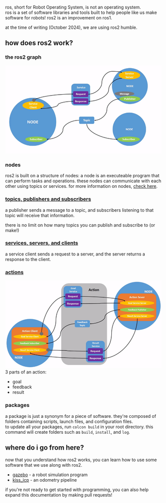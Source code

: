 ros, short for Robot Operating System, is not an operating system.  
ros is a set of software libraries and tools built to help people like us make software for robots! ros2 is an improvement on ros1.

at the time of writing (October 2024), we are using ros2 humble.

## how does ros2 work?
### the ros2 graph
![The ROS2 node graph.](./ros2_nodegraph.gif)
### nodes
ros2 is built on a structure of nodes: a node is an executeable program that can perform tasks and operations. these nodes can communicate with each other using topics or services.
for more information on nodes, [check here](https://docs.ros.org/en/humble/Tutorials/Beginner-CLI-Tools/Understanding-ROS2-Nodes/Understanding-ROS2-Nodes.html).
### [topics, publishers and subscribers](https://docs.ros.org/en/humble/Tutorials/Beginner-CLI-Tools/Understanding-ROS2-Topics/Understanding-ROS2-Topics.html)
a publisher sends a message to a topic, and subscribers listening to that topic will receive that information.

there is no limit on how many topics you can publish and subscribe to (or make!)
### [services, servers, and clients](https://docs.ros.org/en/humble/Tutorials/Beginner-CLI-Tools/Understanding-ROS2-Services/Understanding-ROS2-Services.html)
a service client sends a request to a server, and the server returns a response to the client.
### [actions](https://docs.ros.org/en/humble/Tutorials/Beginner-CLI-Tools/Understanding-ROS2-Actions/Understanding-ROS2-Actions.html)
![A visual breakdown of an action.](./ros2_nodeactions.gif)
3 parts of an action:

- goal
- feedback
- result
### packages
a package is just a synonym for a piece of software. they're composed of folders containing scripts, launch files, and configuration files.  
to update all your packages, run `colcon build` in your root directory. this command will create folders such as `build`, `install`, and `log`.

## where do i go from here?
now that you understand how ros2 works, you can learn how to use some software that we use along with ros2.

* [gazebo](../nav/sim/gazebo.md) - a robot simulation program
* [kiss_icp](../nav/kiss_icp.md) - an odometry pipeline


if you're not ready to get started with programming, you can also help expand this documentation by making pull requests!

